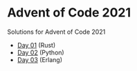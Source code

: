# Advent of Code 2021

Solutions for Advent of Code 2021

- [Day 01](https://github.com/illbexyz/advent-of-code-2021/tree/main/day-01/src/main.rs) (Rust)
- [Day 02](https://github.com/illbexyz/advent-of-code-2021/tree/main/day-02/day-02.py) (Python)
- [Day 03](https://github.com/illbexyz/advent-of-code-2021/tree/main/day-03/day_03.erl) (Erlang)
